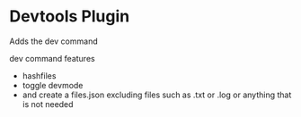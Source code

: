 # Devtools Plugin

Adds the dev command

dev command features

- hashfiles
- toggle devmode
- and create a files.json excluding files such as .txt or .log or anything that is not needed

